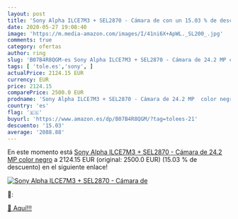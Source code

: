 ```yaml
---
layout: post
title: 'Sony Alpha ILCE7M3 + SEL2870 - Cámara de con un 15.03 % de descuento'
date: 2020-05-27 19:08:40
image: 'https://m.media-amazon.com/images/I/41ni6X+ApWL._SL200_.jpg'
comments: true
category: ofertas
author: ring
slug: 'B07B4R8QGM-es Sony Alpha ILCE7M3 + SEL2870 - Cámara de 24.2 MP color negro'
tags: [ 'tole.es','sony', ]
actualPrice: 2124.15 EUR
currency: EUR
price: 2124.15
comparePrice: 2500.0 EUR
prodname: 'Sony Alpha ILCE7M3 + SEL2870 - Cámara de 24.2 MP  color negro'
country: 'es'
flag: '🇪🇸'
buyurl: 'https://www.amazon.es/dp/B07B4R8QGM/?tag=tolees-21'
descuento: '15.03'
average: '2088.88'
---
```


En este momento está [Sony Alpha ILCE7M3 + SEL2870 - Cámara de 24.2 MP  color negro](https://www.amazon.es/dp/B07B4R8QGM/?tag=tolees-21) a 2124.15 EUR (original: 2500.0 EUR) (15.03 %  de descuento) en el siguiente enlace!

[![Sony Alpha ILCE7M3 + SEL2870 - Cámara de](https://m.media-amazon.com/images/I/41ni6X+ApWL._SL200_.jpg)](https://www.amazon.es/dp/B07B4R8QGM/?tag=tolees-21)

🔎:


[🛒 Aquí!!!](https://www.amazon.es/dp/B07B4R8QGM/?tag=tolees-21)
